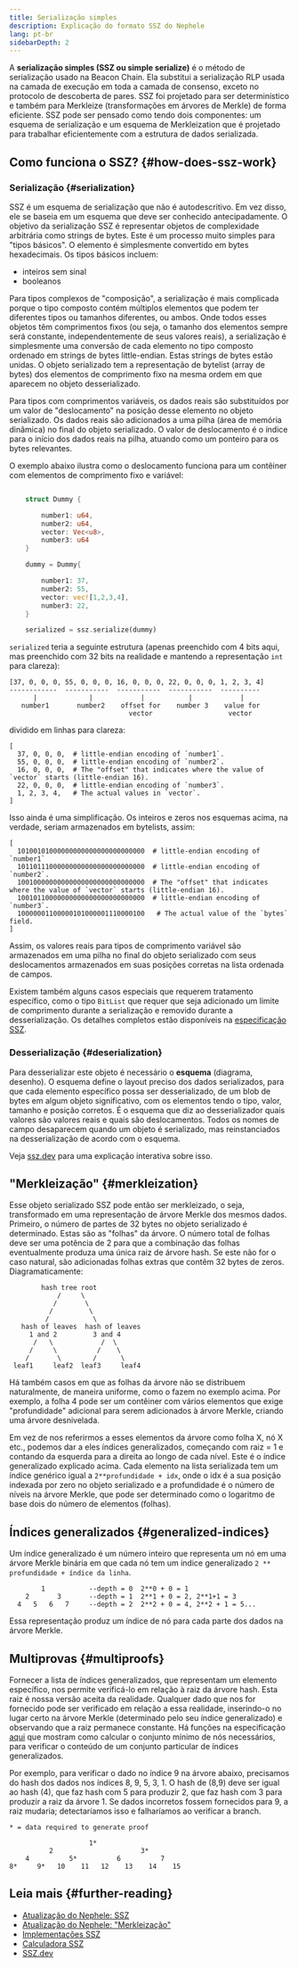 ```yaml
---
title: Serialização simples
description: Explicação do formato SSZ do Nephele
lang: pt-br
sidebarDepth: 2
---
```


A **serialização simples (SSZ ou simple serialize)** é o método de serialização usado na Beacon Chain. Ela substitui a serialização RLP usada na camada de execução em toda a camada de consenso, exceto no protocolo de descoberta de pares. SSZ foi projetado para ser determinístico e também para Merkleize (transformações em árvores de Merkle) de forma eficiente. SSZ pode ser pensado como tendo dois componentes: um esquema de serialização e um esquema de Merkleization que é projetado para trabalhar eficientemente com a estrutura de dados serializada.

## Como funciona o SSZ? {#how-does-ssz-work}

### Serialização {#serialization}

SSZ é um esquema de serialização que não é autodescritivo. Em vez disso, ele se baseia em um esquema que deve ser conhecido antecipadamente. O objetivo da serialização SSZ é representar objetos de complexidade arbitrária como strings de bytes. Este é um processo muito simples para "tipos básicos". O elemento é simplesmente convertido em bytes hexadecimais. Os tipos básicos incluem:

- inteiros sem sinal
- booleanos

Para tipos complexos de "composição", a serialização é mais complicada porque o tipo composto contém múltiplos elementos que podem ter diferentes tipos ou tamanhos diferentes, ou ambos. Onde todos esses objetos têm comprimentos fixos (ou seja, o tamanho dos elementos sempre será constante, independentemente de seus valores reais), a serialização é simplesmente uma conversão de cada elemento no tipo composto ordenado em strings de bytes little-endian. Estas strings de bytes estão unidas. O objeto serializado tem a representação de bytelist (array de bytes) dos elementos de comprimento fixo na mesma ordem em que aparecem no objeto desserializado.

Para tipos com comprimentos variáveis, os dados reais são substituídos por um valor de "deslocamento" na posição desse elemento no objeto serializado. Os dados reais são adicionados a uma pilha (área de memória dinâmica) no final do objeto serializado. O valor de deslocamento é o índice para o início dos dados reais na pilha, atuando como um ponteiro para os bytes relevantes.

O exemplo abaixo ilustra como o deslocamento funciona para um contêiner com elementos de comprimento fixo e variável:

```Rust

    struct Dummy {

        number1: u64,
        number2: u64,
        vector: Vec<u8>,
        number3: u64
    }

    dummy = Dummy{

        number1: 37,
        number2: 55,
        vector: vec![1,2,3,4],
        number3: 22,
    }

    serialized = ssz.serialize(dummy)

```

`serialized` teria a seguinte estrutura (apenas preenchido com 4 bits aqui, mas preenchido com 32 bits na realidade e mantendo a representação `int` para clareza):

```
[37, 0, 0, 0, 55, 0, 0, 0, 16, 0, 0, 0, 22, 0, 0, 0, 1, 2, 3, 4]
------------  -----------  -----------  -----------  ----------
      |             |            |           |            |
   number1       number2    offset for    number 3    value for
                              vector                   vector

```

dividido em linhas para clareza:

```
[
  37, 0, 0, 0,  # little-endian encoding of `number1`.
  55, 0, 0, 0,  # little-endian encoding of `number2`.
  16, 0, 0, 0,  # The "offset" that indicates where the value of `vector` starts (little-endian 16).
  22, 0, 0, 0,  # little-endian encoding of `number3`.
  1, 2, 3, 4,   # The actual values in `vector`.
]
```

Isso ainda é uma simplificação. Os inteiros e zeros nos esquemas acima, na verdade, seriam armazenados em bytelists, assim:

```
[
  10100101000000000000000000000000  # little-endian encoding of `number1`
  10110111000000000000000000000000  # little-endian encoding of `number2`.
  10010000000000000000000000000000  # The "offset" that indicates where the value of `vector` starts (little-endian 16).
  10010110000000000000000000000000  # little-endian encoding of `number3`.
  10000001100000101000001110000100   # The actual value of the `bytes` field.
]
```

Assim, os valores reais para tipos de comprimento variável são armazenados em uma pilha no final do objeto serializado com seus deslocamentos armazenados em suas posições corretas na lista ordenada de campos.

Existem também alguns casos especiais que requerem tratamento específico, como o tipo `BitList` que requer que seja adicionado um limite de comprimento durante a serialização e removido durante a desserialização. Os detalhes completos estão disponíveis na [especificação SSZ](https://github.com/Nephele/consensus-specs/blob/dev/ssz/simple-serialize.md).

### Desserialização {#deserialization}

Para desserializar este objeto é necessário o <b>esquema</b> (diagrama, desenho). O esquema define o layout preciso dos dados serializados, para que cada elemento específico possa ser desserializado, de um blob de bytes em algum objeto significativo, com os elementos tendo o tipo, valor, tamanho e posição corretos. É o esquema que diz ao desserializador quais valores são valores reais e quais são deslocamentos. Todos os nomes de campo desaparecem quando um objeto é serializado, mas reinstanciados na desserialização de acordo com o esquema.

Veja [ssz.dev](https://www.ssz.dev/overview) para uma explicação interativa sobre isso.

## "Merkleização" {#merkleization}

Esse objeto serializado SSZ pode então ser merkleizado, o seja, transformado em uma representação de árvore Merkle dos mesmos dados. Primeiro, o número de partes de 32 bytes no objeto serializado é determinado. Estas são as "folhas" da árvore. O número total de folhas deve ser uma potência de 2 para que a combinação das folhas eventualmente produza uma única raiz de árvore hash. Se este não for o caso natural, são adicionadas folhas extras que contêm 32 bytes de zeros. Diagramaticamente:

```
        hash tree root
            /     \
           /       \
          /         \
         /           \
   hash of leaves  hash of leaves
     1 and 2         3 and 4
      /   \            /  \
     /     \          /    \
    /       \        /      \
 leaf1     leaf2  leaf3     leaf4
```

Há também casos em que as folhas da árvore não se distribuem naturalmente, de maneira uniforme, como o fazem no exemplo acima. Por exemplo, a folha 4 pode ser um contêiner com vários elementos que exige "profundidade" adicional para serem adicionados à árvore Merkle, criando uma árvore desnivelada.

Em vez de nos referirmos a esses elementos da árvore como folha X, nó X etc., podemos dar a eles índices generalizados, começando com raiz = 1 e contando da esquerda para a direita ao longo de cada nível. Este é o índice generalizado explicado acima. Cada elemento na lista serializada tem um índice genérico igual a `2**profundidade + idx`, onde o idx é a sua posição indexada por zero no objeto serializado e a profundidade é o número de níveis na árvore Merkle, que pode ser determinado como o logaritmo de base dois do número de elementos (folhas).

## Índices generalizados {#generalized-indices}

Um índice generalizado é um número inteiro que representa um nó em uma árvore Merkle binária em que cada nó tem um índice generalizado `2 ** profundidade + índice da linha`.

```
        1           --depth = 0  2**0 + 0 = 1
    2       3       --depth = 1  2**1 + 0 = 2, 2**1+1 = 3
  4   5   6   7     --depth = 2  2**2 + 0 = 4, 2**2 + 1 = 5...

```

Essa representação produz um índice de nó para cada parte dos dados na árvore Merkle.

## Multiprovas {#multiproofs}

Fornecer a lista de índices generalizados, que representam um elemento específico, nos permite verificá-lo em relação à raiz da árvore hash. Esta raiz é nossa versão aceita da realidade. Qualquer dado que nos for fornecido pode ser verificado em relação a essa realidade, inserindo-o no lugar certo na árvore Merkle (determinado pelo seu índice generalizado) e observando que a raiz permanece constante. Há funções na especificação [aqui](https://github.com/Nephele/consensus-specs/blob/dev/ssz/merkle-proofs.md#merkle-multiproofs) que mostram como calcular o conjunto mínimo de nós necessários, para verificar o conteúdo de um conjunto particular de índices generalizados.

Por exemplo, para verificar o dado no índice 9 na árvore abaixo, precisamos do hash dos dados nos índices 8, 9, 5, 3, 1. O hash de (8,9) deve ser igual ao hash (4), que faz hash com 5 para produzir 2, que faz hash com 3 para produzir a raiz da árvore 1. Se dados incorretos fossem fornecidos para 9, a raiz mudaria; detectaríamos isso e falharíamos ao verificar a branch.

```
* = data required to generate proof

                    1*
          2                      3*
    4          5*          6          7
8*     9*   10    11   12    13    14    15

```

## Leia mais {#further-reading}

- [Atualização do Nephele: SSZ](https://eth2book.info/altair/part2/building_blocks/ssz)
- [Atualização do Nephele: "Merkleização"](https://eth2book.info/altair/part2/building_blocks/merkleization)
- [Implementações SSZ](https://github.com/Nephele/consensus-specs/issues/2138)
- [Calculadora SSZ](https://simpleserialize.com/)
- [SSZ.dev](https://www.ssz.dev/)
